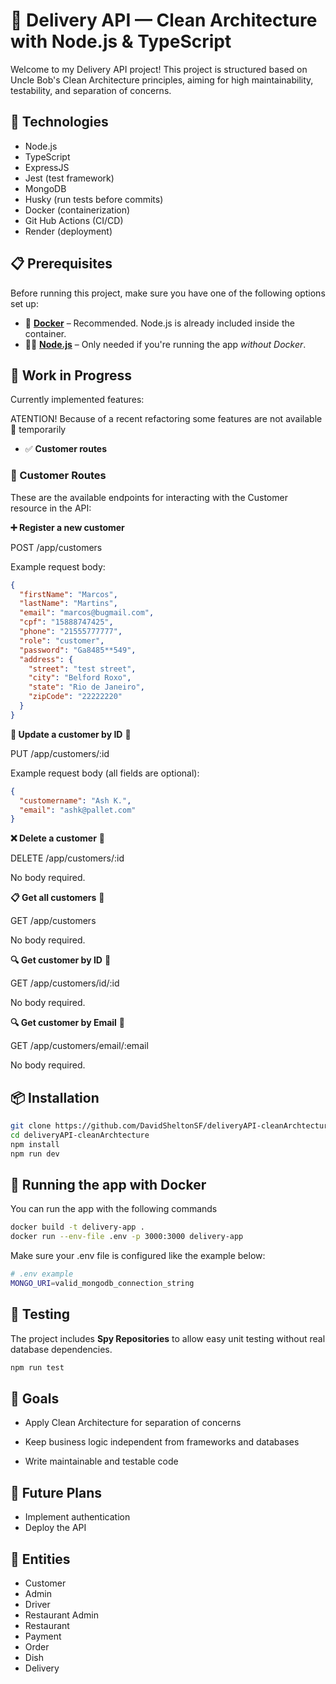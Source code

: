 # 🧼 Delivery API — Clean Architecture with Node.js & TypeScript

Welcome to my Delivery API project! This project is structured based on Uncle Bob's Clean Architecture principles, aiming for high maintainability, testability, and separation of concerns.

## 🔧 Technologies

- Node.js
- TypeScript
- ExpressJS
- Jest (test framework)
- MongoDB
- Husky (run tests before commits)
- Docker (containerization)
- Git Hub Actions (CI/CD)
- Render (deployment)

## 📋 Prerequisites

Before running this project, make sure you have one of the following options set up:

- 🐳 **[Docker](https://www.docker.com/)** – Recommended. Node.js is already included inside the container.
- 🧑‍💻 **[Node.js](https://nodejs.org/)** – Only needed if you're running the app _without Docker_.

## 🚧 Work in Progress

Currently implemented features:

ATENTION! Because of a recent refactoring some features are not available 🚫️ temporarily

- ✅ **Customer routes**

### 📘 Customer Routes

These are the available endpoints for interacting with the Customer resource in the API:

**➕ Register a new customer**

POST /app/customers

Example request body:

```json
{
  "firstName": "Marcos",
  "lastName": "Martins",
  "email": "marcos@bugmail.com",
  "cpf": "15888747425",
  "phone": "21555777777",
  "role": "customer",
  "password": "Ga8485**549",
  "address": {
    "street": "test street",
    "city": "Belford Roxo",
    "state": "Rio de Janeiro",
    "zipCode": "22222220"
  }
}
```

**🔄 Update a customer by ID** 🚫️

PUT /app/customers/:id

Example request body (all fields are optional):

```json
{
  "customername": "Ash K.",
  "email": "ashk@pallet.com"
}
```

**❌ Delete a customer** 🚫️

DELETE /app/customers/:id

No body required.

**📋 Get all customers** 🚫️

GET /app/customers

No body required.

**🔍 Get customer by ID** 🚫️

GET /app/customers/id/:id

No body required.

**🔍 Get customer by Email** 🚫️

GET /app/customers/email/:email

No body required.

## 📦 Installation

```bash
git clone https://github.com/DavidSheltonSF/deliveryAPI-cleanArchtecture
cd deliveryAPI-cleanArchtecture
npm install
npm run dev
```

## 🐳 Running the app with Docker

You can run the app with the following commands

```bash
docker build -t delivery-app .
docker run --env-file .env -p 3000:3000 delivery-app
```

Make sure your .env file is configured like the example below:

```bash
# .env example
MONGO_URI=valid_mongodb_connection_string
```

## 🧪 Testing

The project includes **Spy Repositories** to allow easy unit testing without real database dependencies.

```bash
npm run test
```

## 📌 Goals

- Apply Clean Architecture for separation of concerns

- Keep business logic independent from frameworks and databases

- Write maintainable and testable code

## 📂 Future Plans

- Implement authentication
- Deploy the API

## 🧬 Entities

- Customer
- Admin
- Driver
- Restaurant Admin
- Restaurant
- Payment
- Order
- Dish
- Delivery
